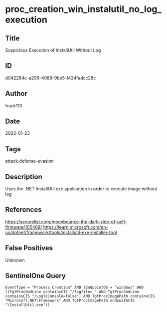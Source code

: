 # proc_creation_win_instalutil_no_log_execution

## Title
Suspicious Execution of InstallUtil Without Log

## ID
d042284c-a296-4988-9be5-f424fadcc28c

## Author
frack113

## Date
2022-01-23

## Tags
attack.defense-evasion

## Description
Uses the .NET InstallUtil.exe application in order to execute image without log

## References
https://securelist.com/moonbounce-the-dark-side-of-uefi-firmware/105468/
https://learn.microsoft.com/en-us/dotnet/framework/tools/installutil-exe-installer-tool

## False Positives
Unknown

## SentinelOne Query
```
EventType = "Process Creation" AND (EndpointOS = "windows" AND ((TgtProcCmdLine containsCIS "/logfile= " AND TgtProcCmdLine containsCIS "/LogToConsole=false") AND TgtProcImagePath containsCIS "Microsoft.NET\Framework" AND TgtProcImagePath endswithCIS "\InstallUtil.exe"))

```
